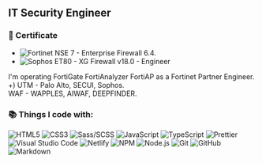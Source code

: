 ## IT Security Engineer

### :abacus: Certificate
- ![Fortinet](https://img.shields.io/badge/-Fortinet-EE3124?style=plastic&logo=fortinet&logoColor=white) NSE 7 - Enterprise Firewall 6.4.
- ![Sophos](https://img.shields.io/badge/-Sophos-000?style=plastic&logo=Simkl&logoColor=white) ET80 - XG Firewall v18.0 - Engineer
 
I'm operating FortiGate FortiAnalyzer FortiAP as a Fortinet Partner Engineer.
+) 
UTM - Palo Alto, SECUI, Sophos.  
WAF - WAPPLES, AIWAF, DEEPFINDER.  

### :books: Things I code with:
![HTML5](https://img.shields.io/badge/-HTML5-E34F26?style=plastic&logo=html5&logoColor=white)
![CSS3](https://img.shields.io/badge/-CSS3-1572B6?style=plastic&logo=CSS3&logoColor=white)
![Sass/SCSS](https://img.shields.io/badge/-Sass/SCSS-CC6699?style=plastic&logo=Sass&logoColor=white)
![JavaScript](https://img.shields.io/badge/-JavaScript-F7DF1E?style=plastic&logo=Javascript&logoColor=white)
![TypeScript](https://img.shields.io/badge/-TypeScript-3178C6?style=plastic&logo=TypeScript&logoColor=white)
![Prettier](https://img.shields.io/badge/-Prettier-F7B93E?style=plastic&logo=Prettier&logoColor=white)
![Visual Studio Code](https://img.shields.io/badge/-Visual_Studio_Code-007ACC?style=plastic&logo=VisualStudioCode&logoColor=white)
![Netlify](https://img.shields.io/badge/-Netlify-00C7B7?style=plastic&logo=Netlify&logoColor=white)
![NPM](https://img.shields.io/badge/-npm-CB3837?style=plastic&logo=npm&logoColor=white)
![Node.js](https://img.shields.io/badge/-Node.js-339933?style=plastic&logo=node.js&logoColor=white)
![Git](https://img.shields.io/badge/-Git-F05032?style=plastic&logo=Git&logoColor=white)
![GitHub](https://img.shields.io/badge/-GitHub-181717?style=plastic&logo=GitHub&logoColor=white)
![Markdown](https://img.shields.io/badge/-Markdown-000000?style=plastic&logo=Markdown&logoColor=white)
